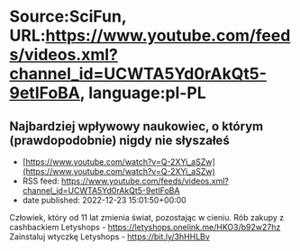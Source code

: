 # Source:SciFun, URL:https://www.youtube.com/feeds/videos.xml?channel_id=UCWTA5Yd0rAkQt5-9etIFoBA, language:pl-PL

## Najbardziej wpływowy naukowiec, o którym (prawdopodobnie) nigdy nie słyszałeś
 - [https://www.youtube.com/watch?v=Q-2XYi_aSZw](https://www.youtube.com/watch?v=Q-2XYi_aSZw)
 - RSS feed: https://www.youtube.com/feeds/videos.xml?channel_id=UCWTA5Yd0rAkQt5-9etIFoBA
 - date published: 2022-12-23 15:01:50+00:00

Człowiek, który od 11 lat zmienia świat, pozostając w cieniu.
Rób zakupy z cashbackiem Letyshops - https://letyshops.onelink.me/HKO3/b92w27hz
Zainstaluj wtyczkę Letyshops - https://bit.ly/3hHHLBv

